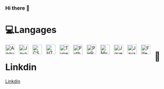 ### Hi there 👋

<!--
**Glenn-Guillard-MMI/Glenn-Guillard-MMI** is a ✨ _special_ ✨ repository because its `README.md` (this file) appears on your GitHub profile.

Here are some ideas to get you started:

- 🔭 I’m currently working on ...
- 🌱 I’m currently learning ...
- 👯 I’m looking to collaborate on ...
- 🤔 I’m looking for help with ...
- 💬 Ask me about ...
- 📫 How to reach me: ...
- 😄 Pronouns: ...
- ⚡ Fun fact: ...
-->

# 💻Langages

<img align="left" width="30px" style="padding-right:10px" alt="Angular" src="https://cdn.jsdelivr.net/gh/devicons/devicon/icons/angularjs/angularjs-plain.svg" />
<img align="left" width="30px" style="padding-right:10px"  alt="JavaScript" src="https://cdn.jsdelivr.net/gh/devicons/devicon/icons/javascript/javascript-original.svg" />
<img align="left" width="30px" style="padding-right:10px"  alt="CSS" src="https://cdn.jsdelivr.net/gh/devicons/devicon/icons/css3/css3-original.svg" />
<img align="left" width="30px" style="padding-right:10px"  alt="HTML" src="https://cdn.jsdelivr.net/gh/devicons/devicon/icons/html5/html5-original.svg" />

<img align="left" width="30px" style="padding-right:10px"  alt="TypeScript" src="https://cdn.jsdelivr.net/gh/devicons/devicon/icons/typescript/typescript-original.svg" />
          
<img align="left" width="30px" style="padding-right:10px" alt="Python" src="https://cdn.jsdelivr.net/gh/devicons/devicon/icons/python/python-original.svg" />

<img align="left" width="30px" style="padding-right:10px"  alt="PHP" src="https://cdn.jsdelivr.net/gh/devicons/devicon/icons/php/php-original.svg" />
<img align="left" width="30px" style="padding-right:10px"  alt="MySQL" src="https://cdn.jsdelivr.net/gh/devicons/devicon/icons/mysql/mysql-original-wordmark.svg" />
<img align="left" width="30px" style="padding-right:10px"  alt="Jquery" src="https://cdn.jsdelivr.net/gh/devicons/devicon/icons/jquery/jquery-plain-wordmark.svg" />

 <img  align="left" width="30px" style="padding-right:10px"  alt="Java" src="https://cdn.jsdelivr.net/gh/devicons/devicon/icons/java/java-original-wordmark.svg" />

<img align="left" width="30px" style="padding-right:10px"  alt="FilleZilla" src="https://cdn.jsdelivr.net/gh/devicons/devicon/icons/filezilla/filezilla-plain.svg" />

# 🔗Linkdin

<a  href="https://www.linkedin.com/in/glenn-guillard-08204724a/">Linkdin</a>
